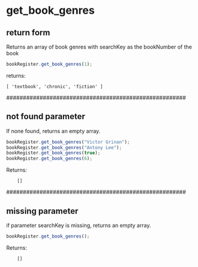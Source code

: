 # get_book_genres

## return form

Returns an array of book genres with searchKey as the bookNumber of the book

```js
bookRegister.get_book_genres(1);
```

returns:

```shell
[ 'textbook', 'chronic', 'fiction' ]
```

######################################################

## not found parameter

If none found, returns an empty array.

```js
bookRegister.get_book_genres("Victor Grinan");
bookRegister.get_book_genres("Antony Lee");
bookRegister.get_book_genres(true);
bookRegister.get_book_genres(6);
```

Returns:

```shell
    []
```

######################################################

## missing parameter

if parameter searchKey is missing, returns an empty array.

```js
bookRegister.get_book_genres();
```

Returns:

```shell
    []
```

